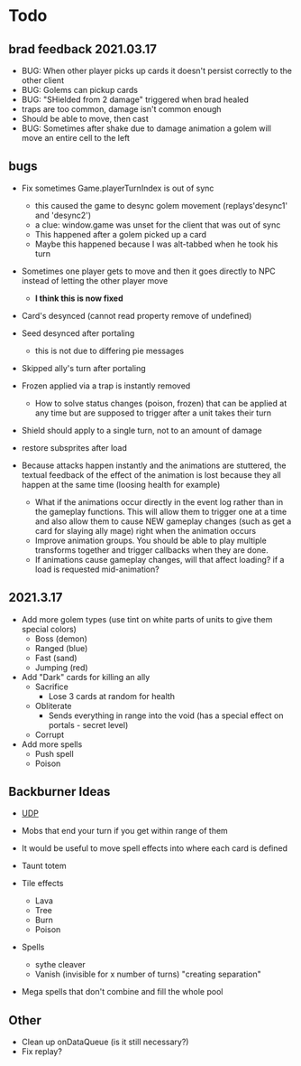# Todo

## brad feedback 2021.03.17

- BUG: When other player picks up cards it doesn't persist correctly to the other client
- BUG: Golems can pickup cards
- BUG: "SHielded from 2 damage" triggered when brad healed
- traps are too common, damage isn't common enough
- Should be able to move, then cast
- BUG: Sometimes after shake due to damage animation a golem will move an entire cell to the left

## bugs

- Fix sometimes Game.playerTurnIndex is out of sync
  - this caused the game to desync golem movement (replays'desync1' and 'desync2')
  - a clue: window.game was unset for the client that was out of sync
  - This happened after a golem picked up a card
  - Maybe this happened because I was alt-tabbed when he took his turn
- Sometimes one player gets to move and then it goes directly to NPC instead of letting the other player move

  - **I think this is now fixed**

- Card's desynced (cannot read property remove of undefined)
- Seed desynced after portaling
  - this is not due to differing pie messages
- Skipped ally's turn after portaling
- Frozen applied via a trap is instantly removed
  - How to solve status changes (poison, frozen) that can be applied at any time but are supposed to trigger after a unit takes their turn
- Shield should apply to a single turn, not to an amount of damage
- restore subsprites after load
- Because attacks happen instantly and the animations are stuttered, the textual feedback of the effect of the animation is lost because they all happen at the same time (loosing health for example)
  - What if the animations occur directly in the event log rather than in the gameplay functions. This will allow them to trigger one at a time and also allow them to cause NEW gameplay changes (such as get a card for slaying ally mage) right when the animation occurs
  - Improve animation groups. You should be able to play multiple transforms together and trigger callbacks when they are done.
  - If animations cause gameplay changes, will that affect loading? if a load is requested mid-animation?

## 2021.3.17

- Add more golem types (use tint on white parts of units to give them special colors)
  - Boss (demon)
  - Ranged (blue)
  - Fast (sand)
  - Jumping (red)
- Add "Dark" cards for killing an ally
  - Sacrifice
    - Lose 3 cards at random for health
  - Obliterate
    - Sends everything in range into the void (has a special effect on portals - secret level)
  - Corrupt
- Add more spells
  - Push spell
  - Poison

## Backburner Ideas

- [UDP](https://www.html5rocks.com/en/tutorials/webrtc/datachannels/)

- Mobs that end your turn if you get within range of them
- It would be useful to move spell effects into where each card is defined
- Taunt totem
- Tile effects
  - Lava
  - Tree
  - Burn
  - Poison
- Spells
  - sythe cleaver
  - Vanish (invisible for x number of turns) "creating separation"
- Mega spells that don't combine and fill the whole pool

## Other

- Clean up onDataQueue (is it still necessary?)
- Fix replay?
